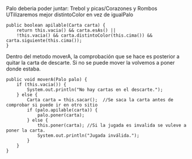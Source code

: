 
Palo deberia poder juntar: Trebol y picas/Corazones y Rombos UTilizaremos mejor distintoColor en vez de igualPalo

    public boolean apilable(Carta carta) {
        return this.vacia() && carta.esAs() ||
        !this.vacia() && carta.distintoColor(this.cima()) && carta.siguiente(this.cima());
    }

Dentro del metodo moverA, la comprobación que se hace es posterior a quitar la carta de descarte. Si no se puede mover la volvemos a poner donde estaba.

    public void moverA(Palo palo) {
        if (this.vacia()) {
            System.out.println("No hay cartas en el descarte.");
        } else {
            Carta carta = this.sacar();  //Se saca la carta antes de comprobar si puede ir en otro sitio
            if (palo.apilable(carta)) {
                palo.poner(carta);
            } else {
                this.poner(carta); //Si la jugada es invalida se vuleve a poner la carta.
                System.out.println("Jugada inválida.");
            }
        }
    }